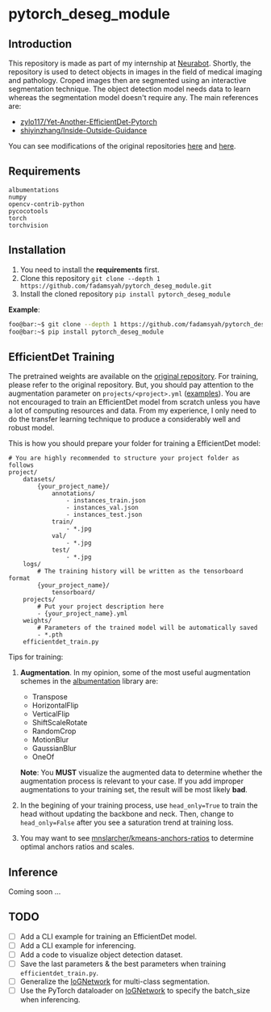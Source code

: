 # pytorch_deseg_module

## Introduction
This repository is made as part of my internship at [Neurabot](https://neurabot.io). Shortly, the repository is used to detect objects in images in the field of medical imaging and pathology. Croped images then are segmented using an interactive segmentation technique. The object detection model needs data to learn whereas the segmentation model doesn't require any. The main references are:
- [zylo117/Yet-Another-EfficientDet-Pytorch](https://github.com/zylo117/Yet-Another-EfficientDet-Pytorch)
- [shiyinzhang/Inside-Outside-Guidance](https://github.com/shiyinzhang/Inside-Outside-Guidance)

You can see modifications of the original repositories [here](pytorch_deseg_module/zyolo_efficientdet/README.md) and [here](pytorch_deseg_module/iog/README.md).

## Requirements
```
albumentations
numpy
opencv-contrib-python
pycocotools
torch
torchvision
```

## Installation
1. You need to install the **requirements** first.
2. Clone this repository `git clone --depth 1 https://github.com/fadamsyah/pytorch_deseg_module.git`
3. Install the cloned repository `pip install pytorch_deseg_module`

**Example**:
```bash
foo@bar:~$ git clone --depth 1 https://github.com/fadamsyah/pytorch_deseg_module.git
foo@bar:~$ pip install pytorch_deseg_module
```


## EfficientDet Training
The pretrained weights are available on the [original repository](https://github.com/zylo117/Yet-Another-EfficientDet-Pytorch). For training, please refer to the original repository. But, you should pay attention to the augmentation parameter on `projects/<project>.yml` ([examples](projects)). You are not encouraged to train an EfficientDet model from scratch unless you have a lot of computing resources and data. From my experience, I only need to do the transfer learning technique to produce a considerably well and robust model.

This is how you should prepare your folder for training a EfficientDet model:

```
# You are highly recommended to structure your project folder as follows
project/
    datasets/
        {your_project_name}/
            annotations/
                - instances_train.json
                - instances_val.json
                - instances_test.json
            train/
                - *.jpg
            val/
                - *.jpg
            test/
                - *.jpg
    logs/
        # The training history will be written as the tensorboard format
        {your_project_name}/
            tensorboard/
    projects/
        # Put your project description here
        - {your_project_name}.yml
    weights/
        # Parameters of the trained model will be automatically saved
        - *.pth
    efficientdet_train.py
```

Tips for training:
1. **Augmentation**. In my opinion, some of the most useful augmentation schemes in the [albumentation](https://github.com/albumentations-team/albumentations) library are:
   - Transpose
   - HorizontalFlip
   - VerticalFlip
   - ShiftScaleRotate
   - RandomCrop
   - MotionBlur
   - GaussianBlur
   - OneOf

    **Note**: You **MUST** visualize the augmented data to determine whether the augmentation process is relevant to your case. If you add improper augmentations to your training set, the result will be most likely **bad**.
2. In the begining of your training process, use `head_only=True` to train the head without updating the backbone and neck. Then, change to `head_only=False` after you see a saturation trend at training loss.
3. You may want to see [mnslarcher/kmeans-anchors-ratios](https://github.com/mnslarcher/kmeans-anchors-ratios) to determine optimal anchors ratios and scales.

## Inference
Coming soon ...

## TODO
- [ ] Add a CLI example for training an EfficientDet model.
- [ ] Add a CLI example for inferencing.
- [ ] Add a code to visualize object detection dataset.
- [ ] Save the last parameters & the best parameters when training `efficientdet_train.py`.
- [ ] Generalize the [IoGNetwork](pytorch_deseg_module/iog/iog.py) for multi-class segmentation.
- [ ] Use the PyTorch dataloader on [IoGNetwork](pytorch_deseg_module/iog/iog.py) to specify the batch_size when inferencing.